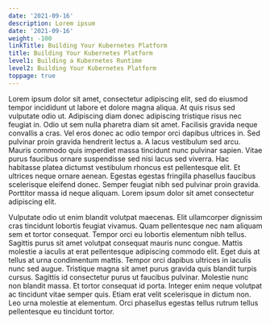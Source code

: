 ```yaml
---
date: '2021-09-16'
description: Lorem ipsum
date: '2021-09-16'
weight: -100
linkTitle: Building Your Kubernetes Platform
title: Building Your Kubernetes Platform
level1: Building a Kubernetes Runtime
level2: Building Your Kubernetes Platform
toppage: true
---
```


Lorem ipsum dolor sit amet, consectetur adipiscing elit, sed do eiusmod tempor incididunt ut labore et dolore magna aliqua. At quis risus sed vulputate odio ut. Adipiscing diam donec adipiscing tristique risus nec feugiat in. Odio ut sem nulla pharetra diam sit amet. Facilisis gravida neque convallis a cras. Vel eros donec ac odio tempor orci dapibus ultrices in. Sed pulvinar proin gravida hendrerit lectus a. A lacus vestibulum sed arcu. Mauris commodo quis imperdiet massa tincidunt nunc pulvinar sapien. Vitae purus faucibus ornare suspendisse sed nisi lacus sed viverra. Hac habitasse platea dictumst vestibulum rhoncus est pellentesque elit. Et ultrices neque ornare aenean. Egestas egestas fringilla phasellus faucibus scelerisque eleifend donec. Semper feugiat nibh sed pulvinar proin gravida. Porttitor massa id neque aliquam. Lorem ipsum dolor sit amet consectetur adipiscing elit.

Vulputate odio ut enim blandit volutpat maecenas. Elit ullamcorper dignissim cras tincidunt lobortis feugiat vivamus. Quam pellentesque nec nam aliquam sem et tortor consequat. Tempor orci eu lobortis elementum nibh tellus. Sagittis purus sit amet volutpat consequat mauris nunc congue. Mattis molestie a iaculis at erat pellentesque adipiscing commodo elit. Eget duis at tellus at urna condimentum mattis. Tempor orci dapibus ultrices in iaculis nunc sed augue. Tristique magna sit amet purus gravida quis blandit turpis cursus. Sagittis id consectetur purus ut faucibus pulvinar. Molestie nunc non blandit massa. Et tortor consequat id porta. Integer enim neque volutpat ac tincidunt vitae semper quis. Etiam erat velit scelerisque in dictum non. Leo urna molestie at elementum. Orci phasellus egestas tellus rutrum tellus pellentesque eu tincidunt tortor.